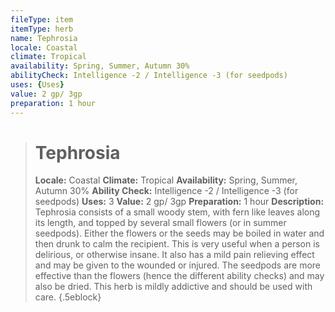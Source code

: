 ```yaml
---
fileType: item
itemType: herb
name: Tephrosia
locale: Coastal
climate: Tropical
availability: Spring, Summer, Autumn 30%
abilityCheck: Intelligence -2 / Intelligence -3 (for seedpods)
uses: {Uses}
value: 2 gp/ 3gp
preparation: 1 hour
---
```

>#  Tephrosia
>
> **Locale:** Coastal
> **Climate:** Tropical
> **Availability:** Spring, Summer, Autumn 30%
> **Ability Check:** Intelligence -2 / Intelligence -3 (for seedpods)
> **Uses:** 3
> **Value:** 2 gp/ 3gp
> **Preparation:** 1 hour
> **Description:** Tephrosia consists of a small woody stem, with fern like leaves along its length, and topped by several small flowers (or in summer seedpods). Either the flowers or the seeds may be boiled in water and then drunk to calm the recipient. This is very useful when a person is delirious, or otherwise insane. It also has a mild pain relieving effect and may be given to the wounded or injured. The seedpods are more effective than the flowers (hence the different ability checks) and may also be dried. This herb is mildly addictive and should be used with care.
{.5eblock}

